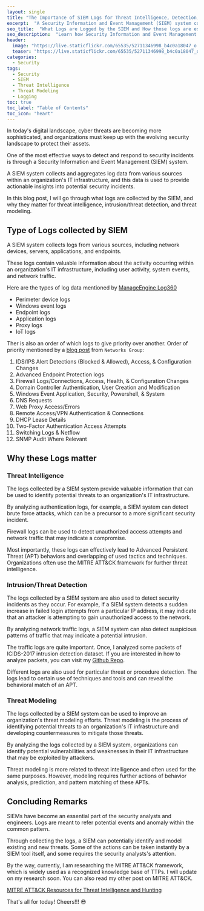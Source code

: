 ```yaml
---
layout: single
title: "The Importance of SIEM Logs for Threat Intelligence, Detection, and Modeling"
excerpt:  "A Security Information and Event Management (SIEM) system collects log data from various sources within an organization's IT infrastructure. This data is used to provide actionable insights into potential security incidents. By analyzing SIEM logs, organizations can detect potential security threats, improve intrusion/threat detection, and enhance their threat modeling efforts. Read on to learn more about the importance of SIEM logs for threat intelligence, detection, and modeling."
seo_title:  "What Logs are Logged by the SIEM and How those logs are essential for Threat Intelligence/Modeling, Intrusion/Threat Detection"
seo_description:  "Learn how Security Information and Event Management (SIEM) system logs can help organizations detect and respond to security incidents, identify potential threats, and improve threat modeling efforts."
header:
  image: "https://live.staticflickr.com/65535/52711346998_b4c0a18047_o.png"
  teaser: "https://live.staticflickr.com/65535/52711346998_b4c0a18047_o.png"
categories:
  - Security
tags:
  - Security
  - SIEM
  - Threat Intelligence
  - Threat Modeling
  - Logging
toc: true
toc_label: "Table of Contents"
toc_icon: "heart"
---
```



In today's digital landscape, cyber threats are becoming more sophisticated, and organizations must keep up with the evolving security landscape to protect their assets. 

One of the most effective ways to detect and respond to security incidents is through a Security Information and Event Management (SIEM) system. 

A SIEM system collects and aggregates log data from various sources within an organization's IT infrastructure, and this data is used to provide actionable insights into potential security incidents. 

In this blog post, I will go through what logs are collected by the SIEM, and why they matter for threat intelligence, intrusion/threat detection, and threat modeling.

## Type of Logs collected by SIEM
A SIEM system collects logs from various sources, including network devices, servers, applications, and endpoints. 

These logs contain valuable information about the activity occurring within an organization's IT infrastructure, including user activity, system events, and network traffic. 

Here are the types of log data mentioned by [ManageEngine Log360](https://www.manageengine.com/log-management/siem/collecting-and-analysing-different-log-types.html)

* Perimeter device logs
* Windows event logs
* Endpoint logs
* Application logs
* Proxy logs
* IoT logs

Ther is also an order of which logs to give priority over another.  Order of priority mentioned by a [blog post](https://www.networksgroup.com/blog/threat-detection-logs-log-sources-and-analysis-make-all-the-difference) from `Networks Group`:


1.  IDS/IPS Alert Detections (Blocked & Allowed), Access, & Configuration Changes
2.  Advanced Endpoint Protection logs
3.  Firewall Logs/Connections, Access, Health, & Configuration Changes
4.  Domain Controller Authentication, User Creation and Modification
5.  Windows Event Application, Security, Powershell, & System
6.  DNS Requests
7.  Web Proxy Access/Errors
8.  Remote Access/VPN Authentication & Connections
9.  DHCP Lease Details
10.  Two-Factor Authentication Access Attempts
11.  Switching Logs & Netflow
12.  SNMP Audit Where Relevant


## Why these Logs matter
### Threat Intelligence
The logs collected by a SIEM system provide valuable information that can be used to identify potential threats to an organization's IT infrastructure. 

By analyzing authentication logs, for example, a SIEM system can detect brute force attacks, which can be a precursor to a more significant security incident. 

Firewall logs can be used to detect unauthorized access attempts and network traffic that may indicate a compromise.

Most importantly, these logs can effectively lead to Advanced Persistent Threat (APT) behaviors and overlapping of used tactics and techniques. Organizations often use the MITRE ATT&CK framework for further threat intelligence.
 

### Intrusion/Threat Detection
The logs collected by a SIEM system are also used to detect security incidents as they occur. For example, if a SIEM system detects a sudden increase in failed login attempts from a particular IP address, it may indicate that an attacker is attempting to gain unauthorized access to the network. 

By analyzing network traffic logs, a SIEM system can also detect suspicious patterns of traffic that may indicate a potential intrusion.

The traffic logs are quite important. Once, I analyzed some packets of ICIDS-2017 intrusion detection dataset. If you are interested in how to analyze packets, you can visit my [Github Repo](https://github.com/shantoroy/OS_fingerprinting_using-ML).

Different logs are also used for particular threat or procedure detection. The logs lead to certain use of techniques and tools and can reveal the behavioral match of an APT.

### Threat Modeling
The logs collected by a SIEM system can be used to improve an organization's threat modeling efforts. Threat modeling is the process of identifying potential threats to an organization's IT infrastructure and developing countermeasures to mitigate those threats. 

By analyzing the logs collected by a SIEM system, organizations can identify potential vulnerabilities and weaknesses in their IT infrastructure that may be exploited by attackers.

Threat modeling is more related to threat intelligence and often used for the same purposes. However, modeling requires further actions of behavior analysis, prediction, and pattern matching of these APTs.

## Concluding Remarks
SIEMs have become an essential part of the security analysts and engineers. Logs are meant to refer potential events and anomaly within the common pattern.

Through collecting the logs, a SIEM can potentially identify and model existing and new threats. Some of the actions can be taken instantly by a SIEM tool itself, and some requires the security analysts's attention.

By the way, currently, I am researching the MITRE ATT&CK framework, which is widely used as a recognized knowledge base of TTPs. I will update on my research soon. You can also read my other post on MITRE ATT&CK.

[MITRE ATT&CK Resources for Threat Intelligence and Hunting](https://shantoroy.com/att&ck/mitre-attack-threat-intelligence-detection-hunting-resources/)

That's all for today! Cheers!!! 😎
<!--stackedit_data:
eyJoaXN0b3J5IjpbNjE5MDkwMTI2LDU3NDk2NzA2NF19
-->